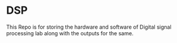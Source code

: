 # DSP

This Repo is for storing the hardware and software of Digital signal processing lab
along with the outputs for the same.
